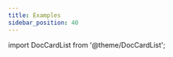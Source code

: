 ```yaml
---
title: Examples
sidebar_position: 40
---
```


import DocCardList from '@theme/DocCardList';

<DocCardList />
